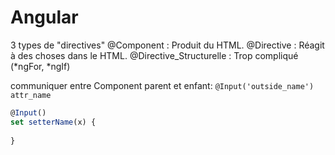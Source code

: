 # Angular

3 types de "directives"
  @Component : Produit du HTML.
  @Directive : Réagit à des choses dans le HTML.
  @Directive_Structurelle : Trop compliqué (*ngFor, *ngIf)

communiquer entre Component parent et enfant:
  `@Input('outside_name') attr_name`
  ```typescript
  @Input()
  set setterName(x) {
    
  }
  ```

